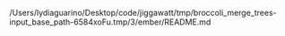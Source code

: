 /Users/lydiaguarino/Desktop/code/jiggawatt/tmp/broccoli_merge_trees-input_base_path-6584xoFu.tmp/3/ember/README.md